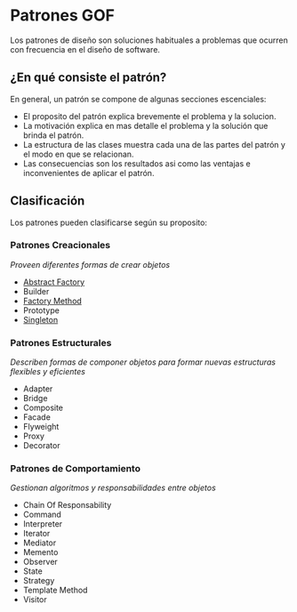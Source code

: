 # Patrones GOF
Los patrones de diseño son soluciones habituales a problemas que ocurren con frecuencia en el diseño de software.

## ¿En qué consiste el patrón?
En general, un patrón se compone de algunas secciones escenciales:

- El proposito del patrón explica brevemente el problema y la solucion.
- La motivación explica en mas detalle el problema y la solución que brinda el patrón.
- La estructura de las clases muestra cada una de las partes del patrón y el modo en que se relacionan.
- Las consecuencias son los resultados asi como las ventajas e inconvenientes de aplicar el patrón.

## Clasificación
Los patrones pueden clasificarse según su proposito:

### Patrones Creacionales
*Proveen diferentes formas de crear objetos*
- [Abstract Factory](https://github.com/nbordon/PatronesGOF/tree/master/PatronesGOF.AbstractFactory)
- Builder
- [Factory Method](https://github.com/nbordon/PatronesGOF/tree/master/PatronesGOF.FactoryMethod)
- Prototype
- [Singleton](https://github.com/nbordon/PatronesGOF/tree/master/PatronesGOF.Singleton)

### Patrones Estructurales
*Describen formas de componer objetos para formar nuevas estructuras flexibles y eficientes*
- Adapter
- Bridge
- Composite
- Facade
- Flyweight
- Proxy
- Decorator

### Patrones de Comportamiento
*Gestionan algoritmos y responsabilidades entre objetos*
- Chain Of Responsability
- Command
- Interpreter
- Iterator
- Mediator
- Memento
- Observer
- State
- Strategy
- Template Method
- Visitor
